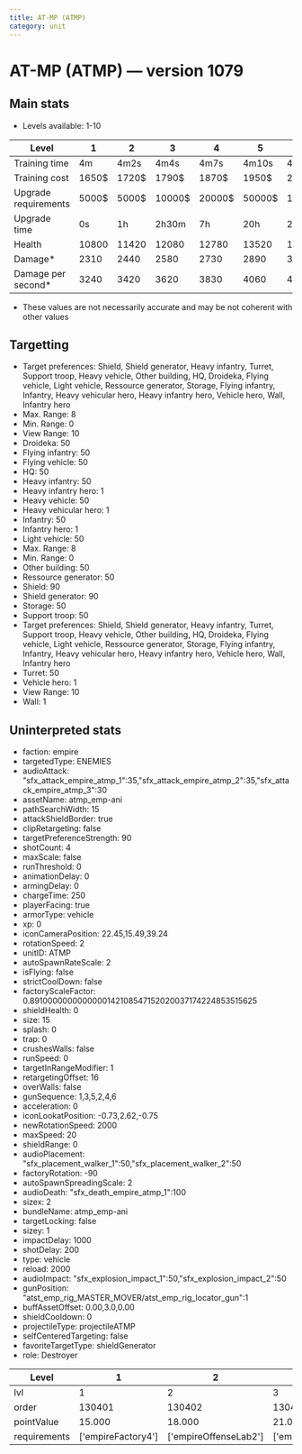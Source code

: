 ```yaml
---
title: AT-MP (ATMP)
category: unit
---
```


# AT-MP (ATMP) — version 1079

## Main stats

  * Levels available: 1-10

|Level               |1    |2    |3     |4     |5     |6      |7      |8      |9       |10      |
|--------------------|-----|-----|------|------|------|-------|-------|-------|--------|--------|
|Training time       |4m   |4m2s |4m4s  |4m7s  |4m10s |4m20s  |4m30s  |7m     |7m15s   |7m30s   |
|Training cost       |1650$|1720$|1790$ |1870$ |1950$ |2250$  |2550$  |3000$  |3150$   |3450$   |
|Upgrade requirements|5000$|5000$|10000$|20000$|50000$|135000$|225000$|450000$|1500000$|2500000$|
|Upgrade time        |0s   |1h   |2h30m |7h    |20h   |2d12h  |4d     |6d     |1w1d    |2w      |
|Health              |10800|11420|12080 |12780 |13520 |14320  |15160  |16070  |17030   |18050   |
|Damage*             |2310 |2440 |2580  |2730  |2890  |3060   |3240   |3430   |3630    |3850    |
|Damage per second*  |3240 |3420 |3620  |3830  |4060  |4290   |4550   |4810   |5090    |5400    |

* These values are not necessarily accurate and may be not coherent with other values

## Targetting

  * Target preferences: Shield, Shield generator, Heavy infantry, Turret, Support troop, Heavy vehicle, Other building, HQ, Droideka, Flying vehicle, Light vehicle, Ressource generator, Storage, Flying infantry, Infantry, Heavy vehicular hero, Heavy infantry hero, Vehicle hero, Wall, Infantry hero
  * Max. Range: 8
  * Min. Range: 0
  * View Range: 10
  * Droideka: 50
  * Flying infantry: 50
  * Flying vehicle: 50
  * HQ: 50
  * Heavy infantry: 50
  * Heavy infantry hero: 1
  * Heavy vehicle: 50
  * Heavy vehicular hero: 1
  * Infantry: 50
  * Infantry hero: 1
  * Light vehicle: 50
  * Max. Range: 8
  * Min. Range: 0
  * Other building: 50
  * Ressource generator: 50
  * Shield: 90
  * Shield generator: 90
  * Storage: 50
  * Support troop: 50
  * Target preferences: Shield, Shield generator, Heavy infantry, Turret, Support troop, Heavy vehicle, Other building, HQ, Droideka, Flying vehicle, Light vehicle, Ressource generator, Storage, Flying infantry, Infantry, Heavy vehicular hero, Heavy infantry hero, Vehicle hero, Wall, Infantry hero
  * Turret: 50
  * Vehicle hero: 1
  * View Range: 10
  * Wall: 1

## Uninterpreted stats

  * faction: empire
  * targetedType: ENEMIES
  * audioAttack: "sfx_attack_empire_atmp_1":35,"sfx_attack_empire_atmp_2":35,"sfx_attack_empire_atmp_3":30
  * assetName: atmp_emp-ani
  * pathSearchWidth: 15
  * attackShieldBorder: true
  * clipRetargeting: false
  * targetPreferenceStrength: 90
  * shotCount: 4
  * maxScale: false
  * runThreshold: 0
  * animationDelay: 0
  * armingDelay: 0
  * chargeTime: 250
  * playerFacing: true
  * armorType: vehicle
  * xp: 0
  * iconCameraPosition: 22.45,15.49,39.24
  * rotationSpeed: 2
  * unitID: ATMP
  * autoSpawnRateScale: 2
  * isFlying: false
  * strictCoolDown: false
  * factoryScaleFactor: 0.8910000000000000142108547152020037174224853515625
  * shieldHealth: 0
  * size: 15
  * splash: 0
  * trap: 0
  * crushesWalls: false
  * runSpeed: 0
  * targetInRangeModifier: 1
  * retargetingOffset: 16
  * overWalls: false
  * gunSequence: 1,3,5,2,4,6
  * acceleration: 0
  * iconLookatPosition: -0.73,2.62,-0.75
  * newRotationSpeed: 2000
  * maxSpeed: 20
  * shieldRange: 0
  * audioPlacement: "sfx_placement_walker_1":50,"sfx_placement_walker_2":50
  * factoryRotation: -90
  * autoSpawnSpreadingScale: 2
  * audioDeath: "sfx_death_empire_atmp_1":100
  * sizex: 2
  * bundleName: atmp_emp-ani
  * targetLocking: false
  * sizey: 1
  * impactDelay: 1000
  * shotDelay: 200
  * type: vehicle
  * reload: 2000
  * audioImpact: "sfx_explosion_impact_1":50,"sfx_explosion_impact_2":50
  * gunPosition: "atst_emp_rig_MASTER_MOVER/atst_emp_rig_locator_gun":1
  * buffAssetOffset: 0.00,3.0,0.00
  * shieldCooldown: 0
  * projectileType: projectileATMP
  * selfCenteredTargeting: false
  * favoriteTargetType: shieldGenerator
  * role: Destroyer

|Level       |1                 |2                    |3                    |4                    |5                    |6                    |7                    |8                    |9                    |10                    |
|------------|------------------|---------------------|---------------------|---------------------|---------------------|---------------------|---------------------|---------------------|---------------------|----------------------|
|lvl         |1                 |2                    |3                    |4                    |5                    |6                    |7                    |8                    |9                    |10                    |
|order       |130401            |130402               |130403               |130404               |130405               |130406               |130407               |130408               |130409               |130410                |
|pointValue  |15.000            |18.000               |21.000               |24.000               |27.000               |30.000               |33.000               |36.000               |39.000               |45.000                |
|requirements|['empireFactory4']|['empireOffenseLab2']|['empireOffenseLab3']|['empireOffenseLab4']|['empireOffenseLab5']|['empireOffenseLab6']|['empireOffenseLab7']|['empireOffenseLab8']|['empireOffenseLab9']|['empireOffenseLab10']|

